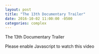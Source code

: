 ```yaml
---
layout: post
title: "The 13th Documentary Trailer"
date: 2016-10-02 11:00:00 -0500
categories: complex
---
```


The 13th Documentary Trailer

<script class="cmplx-embed" src="//player.complex.com/tv/js/embed.js?cId=81aHdhNjE6MhLA1YTNFH5iN04S4hXOPO&pId=556f8260656c47a4ab49bf6f2dde85f3&adSetCode=3f3b9e47c2954e21bdfb5618c47a61ea&site=complex&kw="></script><noscript><div>Please enable Javascript to watch this video</div></noscript>
